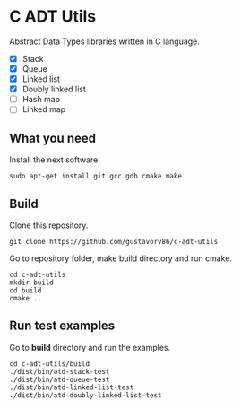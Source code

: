 C ADT Utils
===========

Abstract Data Types libraries written in C language.
- [x] Stack
- [x] Queue
- [x] Linked list
- [x] Doubly linked list
- [ ] Hash map
- [ ] Linked map

What you need
-------------

Install the next software.

`sudo apt-get install git gcc gdb cmake make`

Build
-----

Clone this repository.

`git clone https://github.com/gustavorv86/c-adt-utils`

Go to repository folder, make build directory and run cmake.

```
cd c-adt-utils
mkdir build
cd build
cmake ..
```

Run test examples
-----------------

Go to **build** directory and run the examples.

```
cd c-adt-utils/build
./dist/bin/atd-stack-test
./dist/bin/atd-queue-test
./dist/bin/atd-linked-list-test
./dist/bin/atd-doubly-linked-list-test
```

